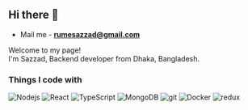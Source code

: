 <h2 align="left">Hi there 👋</h2>

- Mail me - **rumesazzad@gmail.com**

<!--
<p align="center">
<img  src="https://github-readme-stats.vercel.app/api?username=sazzadrume&show_icons=true&theme=dark"/>
</p>

<p align = "center"><img align="center" src="https://github-readme-streak-stats.herokuapp.com?user=sazzadrume&theme=dark&hide_border=true)" /></p> -->

 <!-- <h1><img src="https://emojis.slackmojis.com/emojis/images/1531849430/4246/blob-sunglasses.gif?1531849430" width="30"/> Hey! Nice to see you.</h1> -->

<p>Welcome to my page! </br>I'm Sazzad, Backend developer from Dhaka, Bangladesh. </p>

<h3>Things I code with</h3>

<p>
  <img alt="Nodejs" src="https://img.shields.io/badge/-Nodejs-43853d?style=flat-square&logo=Node.js&logoColor=white" />
  <img alt="React" src="https://img.shields.io/badge/-React-45b8d8?style=flat-square&logo=react&logoColor=white" />
  <img alt="TypeScript" src="https://img.shields.io/badge/-TypeScript-007ACC?style=flat-square&logo=typescript&logoColor=white" />
  <img alt="MongoDB" src="https://img.shields.io/badge/-MongoDB-13aa52?style=flat-square&logo=mongodb&logoColor=white" />
  <img alt="git" src="https://img.shields.io/badge/-Git-F05032?style=flat-square&logo=git&logoColor=white" />
  <img alt="Docker" src="https://img.shields.io/badge/-Docker-46a2f1?style=flat-square&logo=docker&logoColor=white" />
  <img alt="redux" src="https://img.shields.io/badge/-Redux-764ABC?style=flat-square&logo=redux&logoColor=white" />
</p>